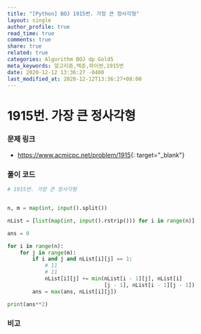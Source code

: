 ```yaml
---
title: "[Python] BOJ 1915번. 가장 큰 정사각형"
layout: single
author_profile: true
read_time: true
comments: true
share: true
related: true
categories: Algorithm BOJ dp Gold5
meta_keywords: 알고리즘,백준,파이썬,1915번
date: 2020-12-12 13:36:27 -0400
last_modified_at: 2020-12-12T13:36:27+08:00
---
```


# 1915번. 가장 큰 정사각형

### 문제 링크
- <https://www.acmicpc.net/problem/1915>{: target="\_blank"}

### 풀이 코드

```python
# 1915번. 가장 큰 정사각형


n, m = map(int, input().split())

nList = [list(map(int, input().rstrip())) for i in range(n)]

ans = 0

for i in range(n):
    for j in range(m):
        if i and j and nList[i][j] == 1:
            # 11
            # 11
            nList[i][j] += min(nList[i - 1][j], nList[i]
                               [j - 1], nList[i - 1][j - 1])
        ans = max(ans, nList[i][j])

print(ans**2)
```

### 비고